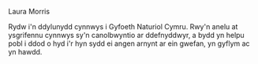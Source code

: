 Laura Morris

Rydw i'n ddylunydd cynnwys i Gyfoeth Naturiol Cymru. Rwy'n anelu at ysgrifennu cynnwys sy'n canolbwyntio ar ddefnyddwyr, a bydd yn helpu pobl i ddod o hyd i'r hyn sydd ei angen arnynt ar ein gwefan, yn gyflym ac yn hawdd. 
